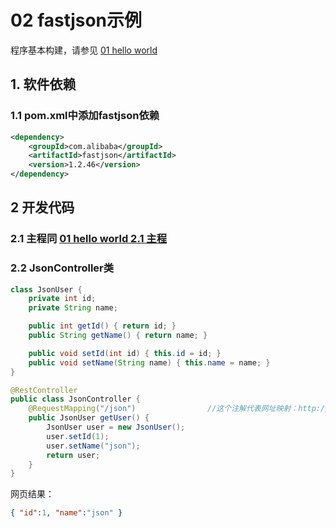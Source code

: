 # 02 fastjson示例

程序基本构建，请参见 [01 hello world](../01.helloworld/readme.md)

## 1. 软件依赖

### 1.1 pom.xml中添加fastjson依赖

```xml
<dependency>
    <groupId>com.alibaba</groupId>
    <artifactId>fastjson</artifactId>
    <version>1.2.46</version>
</dependency>
```

## 2 开发代码

### 2.1 主程同 [01 hello world 2.1 主程](../01.helloworld/readme.md#21-主程)

### 2.2 JsonController类

```java
class JsonUser {
    private int id;
    private String name;

    public int getId() { return id; }
    public String getName() { return name; }

    public void setId(int id) { this.id = id; }
    public void setName(String name) { this.name = name; }
}

@RestController
public class JsonController {
    @RequestMapping("/json")                //这个注解代表网址映射：http://127.0.0.1:8080/json
    public JsonUser getUser() {
        JsonUser user = new JsonUser();
        user.setId(1);
        user.setName("json");
        return user;
    }
}
```

网页结果：

```json
{ "id":1, "name":"json" }
```
